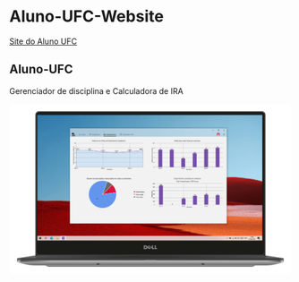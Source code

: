 # Aluno-UFC-Website
[Site do Aluno UFC](https://alunoufc.luandersonn.com)

## Aluno-UFC

Gerenciador de disciplina e Calculadora de IRA

<img src="images/aluno-ufc-light.png" alt="Captura de tela">

